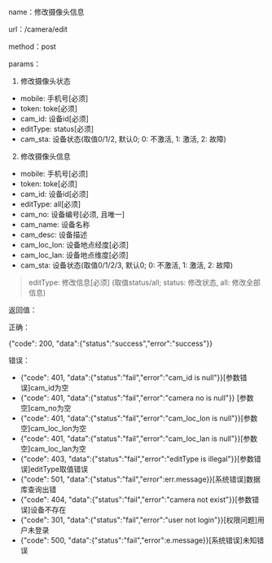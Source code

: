 name：修改摄像头信息

url：/camera/edit

method：post

params：

1. 修改摄像头状态

* mobile: 手机号[必须]
* token: toke[必须]
* cam_id: 设备id[必须]
* editType: status[必须]
* cam_sta: 设备状态(取值0/1/2, 默认0; 0: 不激活, 1: 激活, 2: 故障)


2. 修改摄像头信息

* mobile: 手机号[必须]
* token: toke[必须]
* cam_id: 设备id[必须]
* editType: all[必须]
* cam_no: 设备编号[必须, 且唯一]
* cam_name: 设备名称
* cam_desc: 设备描述
* cam_loc_lon: 设备地点经度[必须]
* cam_loc_lan: 设备地点维度[必须]
* cam_sta: 设备状态(取值0/1/2/3, 默认0; 0: 不激活, 1: 激活, 2: 故障)

> editType: 修改信息[必须] (取值status/all; status: 修改状态, all: 修改全部信息)

返回值：

正确：

{"code": 200, "data":{"status":"success","error":"success"}}

错误：

* {"code": 401, "data":{"status":"fail","error":"cam_id is null"}}[参数错误]cam_id为空
* {"code": 401, "data":{"status":"fail","error":"camera no is null"}} [参数空]cam_no为空
* {"code": 401, "data":{"status":"fail","error":"cam_loc_lon is null"}}[参数空]cam_loc_lon为空
* {"code": 401, "data":{"status":"fail","error":"cam_loc_lan is null"}}[参数空]cam_loc_lan为空
* {"code": 403, "data":{"status":"fail","error":"editType is illegal"}}[参数错误]editType取值错误
* {"code": 501, "data":{"status":"fail","error":err.message}}[系统错误]数据库查询出错
* {"code": 404, "data":{"status":"fail","error":"camera not exist"}}[参数错误]设备不存在
* {"code": 301, "data":{"status":"fail","error":"user not login"}}[权限问题]用户未登录
* {"code": 500, "data":{"status":"fail","error":e.message}}[系统错误]未知错误
